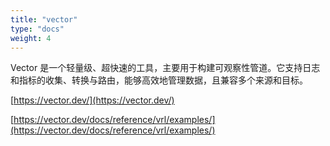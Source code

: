 ```yaml
---
title: "vector"
type: "docs"
weight: 4
---
```


Vector 是一个轻量级、超快速的工具，主要用于构建可观察性管道。它支持日志和指标的收集、转换与路由，能够高效地管理数据，且兼容多个来源和目标。

[https://vector.dev/](https://vector.dev/)

[https://vector.dev/docs/reference/vrl/examples/](https://vector.dev/docs/reference/vrl/examples/)
